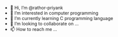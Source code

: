 - 👋 Hi, I’m @rathor-priyank
- 👀 I’m interested in computer programming
- 🌱 I’m currently learning C programming language
- 💞️ I’m looking to collaborate on ...
- 📫 How to reach me ...

<!---
rathor-priyank/rathor-priyank is a ✨ special ✨ repository because its `README.md` (this file) appears on your GitHub profile.
You can click the Preview link to take a look at your changes.
--->
